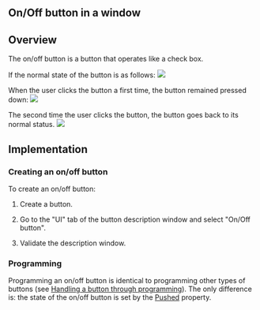 


## On/Off button in a window
			



<a name="NOTE1"></a>
<a name="NOTE1_1"></a>


## Overview
<a name="overview_ELTTEXTE000119"></a>
The on/off button is a button that operates like a check box.

If the normal state of the button is as follows: ![](https://doc.pcsoft.fr/en-US/images/image.awp?langid=3&name=Btn_OnOff.gif)


When the user clicks the button a first time, the button remained pressed down: ![](https://doc.pcsoft.fr/en-US/images/image.awp?langid=3&name=Btn_OnOff_enfonce.gif)


The second time the user clicks the button, the button goes back to its normal status. ![](https://doc.pcsoft.fr/en-US/images/image.awp?langid=3&name=Btn_OnOff.gif)




<a name="NOTE2"></a>
<a name="NOTE2_1"></a>


## Implementation
<a name="implementation_ELTTEXTE000143"></a>


### Creating an on/off button
<a name="creating_onoff_button_ELTPARAGRAPHE000049"></a>

To create an on/off button:

1. Create a button.

2. Go to the "UI" tab of the button description window and select "On/Off button".

3. Validate the description window.



<a name="NOTE2_2"></a>


### Programming
<a name="programming_ELTPARAGRAPHE000064"></a>

Programming an on/off button is identical to programming other types of buttons (see [Handling a button through programming](../WDChamp/1013094.md)). The only difference is: the state of the on/off button is set by the [Pushed](../Proprietes/2510038.md) property.


